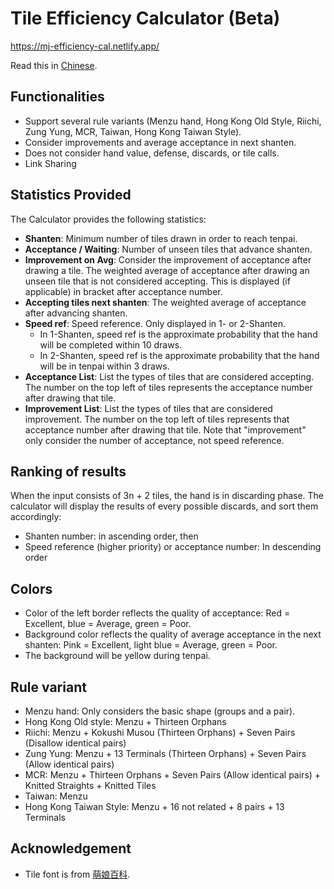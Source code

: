 # Tile Efficiency Calculator (Beta)
https://mj-efficiency-cal.netlify.app/

Read this in [Chinese](./README.md).

## Functionalities
- Support several rule variants (Menzu hand, Hong Kong Old Style, Riichi, Zung Yung, MCR, Taiwan, Hong Kong Taiwan Style).
- Consider improvements and average acceptance in next shanten.
- Does not consider hand value, defense, discards, or tile calls.
- Link Sharing

## Statistics Provided

The Calculator provides the following statistics:

- **Shanten**: Minimum number of tiles drawn in order to reach tenpai.
- **Acceptance / Waiting**: Number of unseen tiles that advance shanten.
- **Improvement on Avg**: Consider the improvement of acceptance after drawing a tile. The weighted average of acceptance after drawing an unseen tile that is not considered accepting. This is displayed (if applicable) in bracket after acceptance number.
- **Accepting tiles next shanten**: The weighted average of acceptance after advancing shanten.
- **Speed ref**: Speed reference. Only displayed in 1- or 2-Shanten.
  - In 1-Shanten, speed ref is the approximate probability that the hand will be completed within 10 draws.
  - In 2-Shanten, speed ref is the approximate probability that the hand will be in tenpai within 3 draws.
- **Acceptance List**: List the types of tiles that are considered accepting. The number on the top left of tiles represents the acceptance number after drawing that tile.
- **Improvement List**: List the types of tiles that are considered improvement. The number on the top left of tiles represents that acceptance number after drawing that tile. Note that "improvement" only consider the number of acceptance, not speed reference.

## Ranking of results

When the input consists of 3n + 2 tiles, the hand is in discarding phase. The calculator will display the results of every possible discards, and sort them accordingly:

- Shanten number: in ascending order, then
- Speed reference (higher priority) or acceptance number: In descending order

## Colors

- Color of the left border reflects the quality of acceptance: Red = Excellent, blue = Average, green = Poor.
- Background color reflects the quality of average acceptance in the next shanten: Pink = Excellent, light blue = Average, green = Poor.
- The background will be yellow during tenpai.

## Rule variant
- Menzu hand: Only considers the basic shape (groups and a pair).
- Hong Kong Old style: Menzu + Thirteen Orphans
- Riichi: Menzu + Kokushi Musou (Thirteen Orphans) + Seven Pairs (Disallow identical pairs)
- Zung Yung: Menzu + 13 Terminals (Thirteen Orphans) + Seven Pairs (Allow identical pairs)
- MCR: Menzu + Thirteen Orphans + Seven Pairs (Allow identical pairs) + Knitted Straights + Knitted Tiles
- Taiwan: Menzu
- Hong Kong Taiwan Style: Menzu + 16 not related + 8 pairs + 13 Terminals

## Acknowledgement

- Tile font is from [萌娘百科](https://zh.moegirl.org.cn/Template:Mjs).